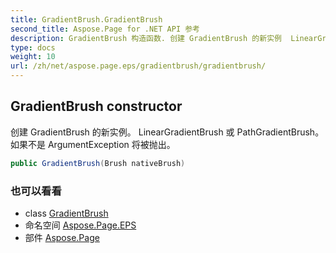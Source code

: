 ```yaml
---
title: GradientBrush.GradientBrush
second_title: Aspose.Page for .NET API 参考
description: GradientBrush 构造函数. 创建 GradientBrush 的新实例  LinearGradientBrush 或 PathGradientBrush如果不是 ArgumentException 将被抛出
type: docs
weight: 10
url: /zh/net/aspose.page.eps/gradientbrush/gradientbrush/
---
```

## GradientBrush constructor

创建 GradientBrush 的新实例。  LinearGradientBrush 或 PathGradientBrush。如果不是 ArgumentException 将被抛出。

```csharp
public GradientBrush(Brush nativeBrush)
```

### 也可以看看

* class [GradientBrush](../)
* 命名空间 [Aspose.Page.EPS](../../gradientbrush/)
* 部件 [Aspose.Page](../../../)


